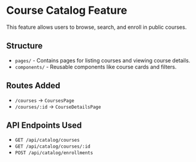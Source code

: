 # Course Catalog Feature

This feature allows users to browse, search, and enroll in public courses.

## Structure
- `pages/` - Contains pages for listing courses and viewing course details.
- `components/` - Reusable components like course cards and filters.

## Routes Added
- `/courses` -> `CoursesPage`
- `/courses/:id` -> `CourseDetailsPage`

## API Endpoints Used
- `GET /api/catalog/courses`
- `GET /api/catalog/courses/:id`
- `POST /api/catalog/enrollments`
